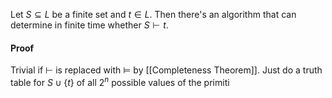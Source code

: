 Let $S\subseteq L$ be a finite set and $t\in L$.
Then there's an algorithm that can determine in finite time whether $S\vdash t$. 
#### Proof
Trivial if $\vdash$ is replaced with $\models$ by [[Completeness Theorem]]. Just do a truth table for $S\cup \{ t \}$ of all $2^{n}$ possible values of the primiti